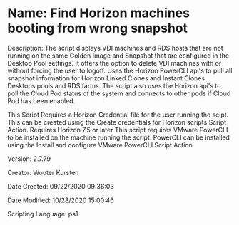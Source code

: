 ﻿# Name: Find Horizon machines booting from wrong snapshot

Description: The script displays VDI machines and RDS hosts that are not running on the same Golden Image and Snapshot that are configured in the Desktop Pool settings. It offers the option to delete VDI machines with or without forcing the user to logoff. Uses the Horizon PowerCLI api's to pull all snapshot information for Horizon Linked Clones and Instant Clones Desktops pools and RDS farms.
The script also uses the Horizon api's to poll the Cloud Pod status of the system and connects to other pods if Cloud Pod has been enabled.

This Script Requires a Horizon Credential file for the user running the scipt. This can be created using the Create credentials for Horizon scripts Script Action.
Requires Horizon 7.5 or later
This script requires VMware PowerCLI to be installed on the machine running the script. PowerCLI can be installed using the Install and configure VMware PowerCLI Script Action

Version: 2.7.79

Creator: Wouter Kursten

Date Created: 09/22/2020 09:36:03

Date Modified: 10/28/2020 15:00:46

Scripting Language: ps1

